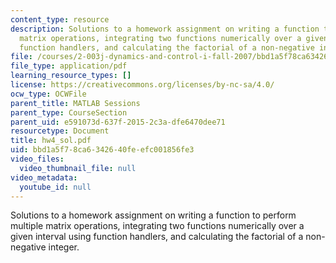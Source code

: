 ```yaml
---
content_type: resource
description: Solutions to a homework assignment on writing a function to perform multiple
  matrix operations, integrating two functions numerically over a given interval using
  function handlers, and calculating the factorial of a non-negative integer.
file: /courses/2-003j-dynamics-and-control-i-fall-2007/bbd1a5f78ca6342640feefc001856fe3_hw4_sol.pdf
file_type: application/pdf
learning_resource_types: []
license: https://creativecommons.org/licenses/by-nc-sa/4.0/
ocw_type: OCWFile
parent_title: MATLAB Sessions
parent_type: CourseSection
parent_uid: e591073d-637f-2015-2c3a-dfe6470dee71
resourcetype: Document
title: hw4_sol.pdf
uid: bbd1a5f7-8ca6-3426-40fe-efc001856fe3
video_files:
  video_thumbnail_file: null
video_metadata:
  youtube_id: null
---
```

Solutions to a homework assignment on writing a function to perform multiple matrix operations, integrating two functions numerically over a given interval using function handlers, and calculating the factorial of a non-negative integer.